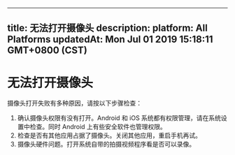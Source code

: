 
---
title: 无法打开摄像头
description: 
platform: All Platforms
updatedAt: Mon Jul 01 2019 15:18:11 GMT+0800 (CST)
---
# 无法打开摄像头
摄像头打开失败有多种原因，请按以下步骤检查：

1. 确认摄像头权限有没有打开。Android 和 iOS 系统都有权限管理，请在系统设置中检查。同时 Android 上有些安全软件也管理权限。
2. 检查是否有其他应用占据了摄像头。关闭其他应用，重启手机再试。
3. 摄像头硬件问题。打开系统自带的拍摄视频程序看是否可以录像。
